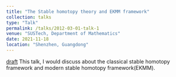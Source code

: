 ```yaml
---
title: "The Stable homotopy theory and EKMM framework"
collection: talks
type: "Talk"
permalink: /talks/2012-03-01-talk-1
venue: "SUSTech, Department of Mathematics"
date: 2021-11-18
location: "Shenzhen, Guangdong"
---
```


[draft](https://552jc.github.io/ljc552.github.io/files/2021_12_28.pdf) This talk, I would discuss about the classical stable homotopy framework and modern stable homotopy framework(EKMM).

